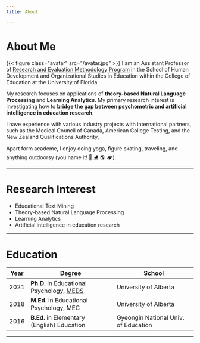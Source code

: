 ```yaml
---
title: About

---
```


# About Me
{{< figure class="avatar" src="/avatar.jpg" >}}
I am an Assistant Professor of [Research and Evaluation Methodology Program](https://education.ufl.edu/research-evaluation-methods/) in the School of Human Development and Organizational Studies in Education within the College of Education at the University of Florida.

My research focuses on applications of **theory-based Natural Language Processing** and **Learning Analytics**.
My primary research interest is investigating how to **bridge the gap between psychometric and artificial intelligence in education research**. 

I have experience with various industry projects with international partners, such as the Medical Council of Canada, American College Testing, and the New Zealand Qualifications Authority,

Apart form academe, I enjoy doing yoga, figure skating, traveling, and anything outdoorsy (you name it!  :lotus_position: :ice_skate: :earth_americas: :camping:). 

---
# Research Interest
 - Educational Text Mining
 - Theory-based Natural Language Processing
 - Learning Analytics
 - Artificial intelligence in education research
 
---

# Education  

Year | Degree | School
-----|----------|--------
2021 | **Ph.D.** in Educational Psychology, [MEDS](https://www.ualberta.ca/educational-psychology/graduate-programs/measurement-evaluation-and-data-sciences/index.html) | University of Alberta 
2018 | **M.Ed.** in Educational Psychology, MEC | University of Alberta 
2016 | **B.Ed.** in Elementary (English) Education | Gyeongin National Univ. of Education

---
